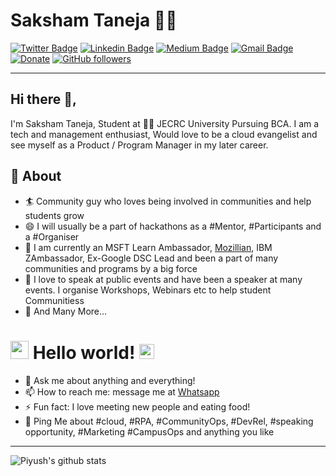 # Saksham Taneja 👨‍💻

[![Twitter Badge](https://img.shields.io/badge/-@sakshamtaneja-1ca0f1?style=flat-square&labelColor=1ca0f1&logo=twitter&logoColor=white&link=https://twitter.com/sakshamtaneja00)](https://twitter.com/sakshamtaneja00) [![Linkedin Badge](https://img.shields.io/badge/-sakshamtaneja-blue?style=flat-square&logo=Linkedin&logoColor=white&link=https://www.linkedin.com/in/tanejasaksham/)](https://www.linkedin.com/in/tanejasaksham/) [![Medium Badge](https://img.shields.io/badge/-@sakshamtaneja-03a57a?style=flat-square&labelColor=000000&logo=Medium&link=https://medium.com/@sakshamtaneja/)](https://medium.com/@sakshamtaneja/)
[![Gmail Badge](https://img.shields.io/badge/-sakshamtaneja7861@gmail.com-c14438?style=flat-square&logo=Gmail&logoColor=white&link=mailto:sakshamtaneja7861@gmail.com)](mailto:sakshamtaneja7861@gmail.com)
[![Donate](https://img.shields.io/badge/Support-%24-blue)](https://www.paypal.me/sakshamtaneja)
[![GitHub followers](https://img.shields.io/github/followers/sakshamtaneja21?label=Follow&style=social)](https://github.com/sakshamtaneja/?tab=follow)

---

## Hi there 👋,

I'm Saksham Taneja, Student at 👨‍💻 JECRC University Pursuing BCA. I am a tech and management enthusiast, Would love to be a cloud evangelist and see myself as a Product / Program Manager in my later career.

## 🧐 About

- 🏄‍ Community guy who loves being involved in communities and help students grow
- 😄 I will usually be a part of hackathons as a #Mentor, #Participants and a #Organiser
- 🔭 I am currently an MSFT Learn Ambassador, [Mozillian](https://mozillians.org/en-US/u/tanejasaksham/), IBM ZAmbassador, Ex-Google DSC Lead and been a part of many communities and programs by a big force
- 🌱 I love to speak at public events and have been a speaker at many events. I organise Workshops, Webinars etc to help student Communitiess
- 👯 And Many More...

# <img src="https://github.com/TheDudeThatCode/TheDudeThatCode/blob/master/Assets/Hi.gif" width="29px"> Hello world!&nbsp;<img src="https://github.com/TheDudeThatCode/TheDudeThatCode/blob/master/Assets/Earth.gif" width="24px">

- 💬 Ask me about anything and everything!
- 📫 How to reach me: message me at [Whatsapp](https://wa.me/919829599750)
- ⚡ Fun fact: I love meeting new people and eating food!
- 💬 Ping Me about #cloud, #RPA, #CommunityOps, #DevRel, #speaking opportunity, #Marketing #CampusOps and anything you like

---

![Piyush's github stats](https://github-readme-stats.vercel.app/api?username=sakshamtaneja21&show_icons=true)

<!--
**sakshamtaneja21/sakshamtaneja21** is a ✨ _special_ ✨ repository because its `README.md` (this file) appears on your GitHub profile.

🤔

-->
